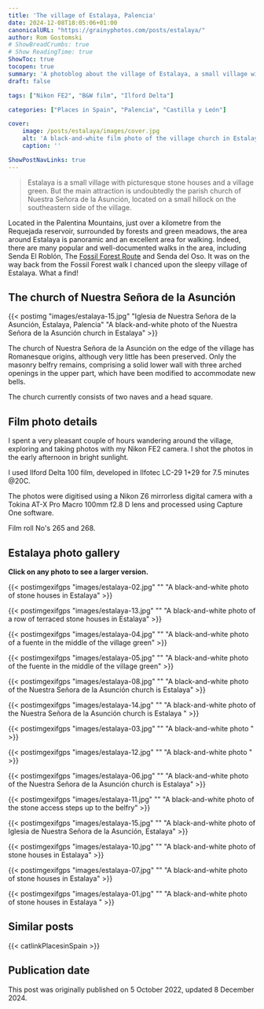 ```yaml
---
title: 'The village of Estalaya, Palencia'
date: 2024-12-08T18:05:06+01:00
canonicalURL: "https://grainyphotos.com/posts/estalaya/"
author: Rom Gostomski
# ShowBreadCrumbs: true
# Show ReadingTime: true
ShowToc: true
tocopen: true
summary: 'A photoblog about the village of Estalaya, a small village with picturesque stone houses and a village green. But the main attraction is the parish church of Nuestra Señora de la Asunción, located on a small hillock on the southeastern side of the village.'
draft: false

tags: ["Nikon FE2", "B&W film", "Ilford Delta"]

categories: ["Places in Spain", "Palencia", "Castilla y León"]

cover:
    image: /posts/estalaya/images/cover.jpg
    alt: 'A black-and-white film photo of the village church in Estalaya'
    caption: ''

ShowPostNavLinks: true
---
```

> Estalaya is a small village with picturesque stone houses and a village green. But the main attraction is undoubtedly the parish church of Nuestra Señora de la Asunción, located on a small hillock on the southeastern side of the village.

Located in the Palentina Mountains, just over a kilometre from the Requejada reservoir, surrounded by forests and green meadows, the area around Estalaya is panoramic and an excellent area for walking. Indeed, there are many popular and well-documented walks in the area, including Senda El Roblón, The [Fossil Forest Route](https://grainyphotos.com/posts/verdena/) and Senda del Oso. It was on the way back from the Fossil Forest walk I chanced upon the sleepy village of Estalaya. What a find!

## The church of Nuestra Señora de la Asunción

{{< postimg "images/estalaya-15.jpg" 
"Iglesia de Nuestra Señora de la Asunción, Estalaya, Palencia" 
"A black-and-white photo of the Nuestra Señora de la Asunción church in Estalaya" >}}

The church of Nuestra Señora de la Asunción on the edge of the village has Romanesque origins, although very little has been preserved. Only the masonry belfry remains, comprising a solid lower wall with three arched openings in the upper part, which have been modified to accommodate new bells. 

The church currently consists of two naves and a head square.

## Film photo details

I spent a very pleasant couple of hours wandering around the village, exploring and taking photos with my Nikon FE2 camera. I shot the photos in the early afternoon in bright sunlight.

I used Ilford Delta 100 film, developed in Ilfotec LC-29 1+29 for 7.5 minutes @20C.

The photos were digitised using a Nikon Z6 mirrorless digital camera with a Tokina AT-X Pro Macro 100mm f2.8 D lens and processed using Capture One software.

Film roll No's 265 and 268.

## Estalaya photo gallery

**Click on any photo to see a larger version.**

{{< postimgexifgps "images/estalaya-02.jpg" 
"" 
"A black-and-white photo of stone houses in Estalaya" >}}

{{< postimgexifgps "images/estalaya-13.jpg" 
"" 
"A black-and-white photo of a row of terraced stone houses in Estalaya" >}}

{{< postimgexifgps "images/estalaya-04.jpg" 
"" 
"A black-and-white photo of a fuente in the middle of the village green" >}}

{{< postimgexifgps "images/estalaya-05.jpg" 
"" 
"A black-and-white photo of the fuente in the middle of the village green" >}}

{{< postimgexifgps "images/estalaya-08.jpg" 
"" 
"A black-and-white photo of the Nuestra Señora de la Asunción church is Estalaya" >}}

{{< postimgexifgps "images/estalaya-14.jpg" 
"" 
"A black-and-white photo of the Nuestra Señora de la Asunción church is Estalaya " >}}

{{< postimgexifgps "images/estalaya-03.jpg" 
"" 
"A black-and-white photo " >}}

{{< postimgexifgps "images/estalaya-12.jpg" 
"" 
"A black-and-white photo " >}}

{{< postimgexifgps "images/estalaya-06.jpg" 
"" 
"A black-and-white photo of the Nuestra Señora de la Asunción church is Estalaya" >}}

{{< postimgexifgps "images/estalaya-11.jpg" 
"" 
"A black-and-white photo of the stone access steps up to the belfry" >}}

{{< postimgexifgps "images/estalaya-15.jpg" 
"" 
"A black-and-white photo of Iglesia de Nuestra Señora de la Asunción, Estalaya" >}}

{{< postimgexifgps "images/estalaya-10.jpg" 
"" 
"A black-and-white photo of stone houses in Estalaya" >}}

{{< postimgexifgps "images/estalaya-07.jpg" 
"" 
"A black-and-white photo of stone houses in Estalaya" >}}

{{< postimgexifgps "images/estalaya-01.jpg" 
"" 
"A black-and-white photo of stone houses in Estalaya " >}}

## Similar posts

{{< catlinkPlacesinSpain >}}

## Publication date

This post was originally published on 5 October 2022, updated 8 December 2024.